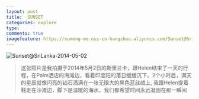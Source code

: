 ```yaml
---
layout: post
title:  SUNSET
categories: explore
type: 
comments: true
imagefeature: https://xumeng-me.oss-cn-hangzhou.aliyuncs.com/Sunset@SriLanka-2014-05-02?imageMogr2/thumbnail/!30p
---
```


![Sunset@SriLanka-2014-05-02](https://xumeng-me.oss-cn-hangzhou.aliyuncs.com/Sunset@SriLanka-2014-05-02)

> 这张照片是我拍摄于2014年5月2日的斯里兰卡，跟Helen结束了一天的行程，在Palm洒店的海滩边，看着印度阳的落日缓缓沉下。2个小时后，满天的星辰就像闪亮的钻石洒满在一张无限大的黑色蓝丝绒上, 我跟Helen提着鞋走在沙滩边，脚下是温暖的海水，我们都希望时间永远凝固在那一瞬间
